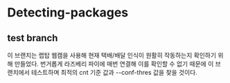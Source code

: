 # Detecting-packages

## test branch

이 브랜치는 랩탑 웹캠을 사용해 현재 택배/배달 인식이 원활히 작동하는지 확인하기 위해 만들었다.
번거롭게 라즈베리 파이에 매번 연결해 이를 확인할 수 없기 때문에 이 브랜치에서 테스트하며
최적의 cnt 기준 값과 --conf-thres 값을 찾을 것이다.
